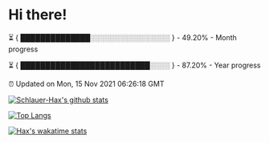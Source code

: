 # Hi there!

⏳ { ██████████████░░░░░░░░░░░░░░░░ } - 49.20% - Month progress

⏳ { ██████████████████████████░░░░ } - 87.20% - Year progress

⏰ Updated on Mon, 15 Nov 2021 06:26:18 GMT


[![Schlauer-Hax's github stats](https://github-readme-stats.vercel.app/api?username=Schlauer-Hax&show_icons=true&theme=dark&count_private=true)](https://github.com/Schlauer-Hax)


[![Top Langs](https://github-readme-stats.vercel.app/api/top-langs/?username=Schlauer-Hax&layout=compact&theme=dark)](https://github.com/Schlauer-Hax?tab=repositories)


[![Hax's wakatime stats](https://github-readme-stats.vercel.app/api/wakatime?username=Hax&theme=dark)](https://wakatime.com/@Hax)

